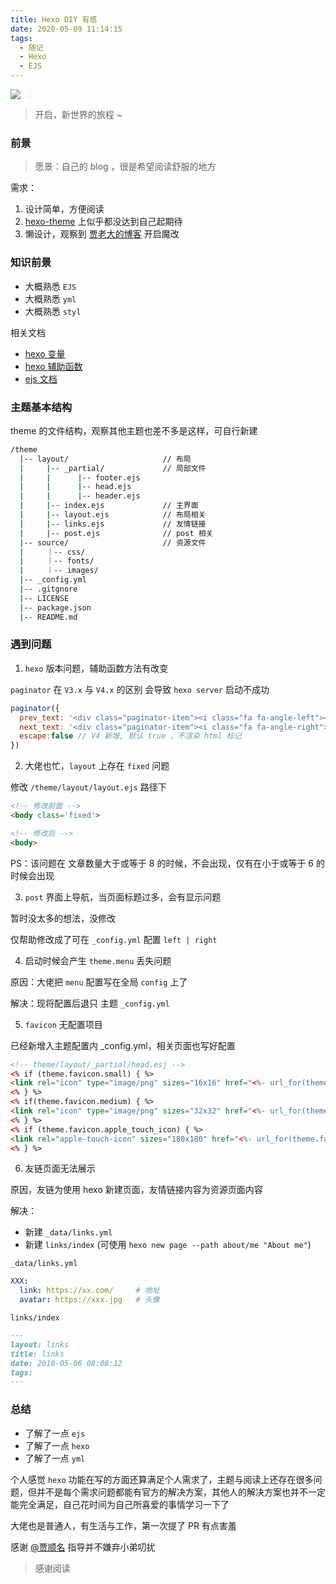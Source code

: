 ```yaml
---
title: Hexo DIY 有感
date: 2020-05-09 11:14:15
tags:
  - 随记
  - Hexo
  - EJS
---
```


![](/images/hexo-banner.jpg)

> 开启，新世界的旅程 ~

<!-- more -->

### 前景

> 愿景：自己的 blog ，很是希望阅读舒服的地方

需求：

1. 设计简单，方便阅读
2. [hexo-theme](https://hexo.io/themes/) 上似乎都没达到自己起期待
3. 懒设计，观察到 [贾老大的博客](https://blog.jiasm.org/) 开启魔改

### 知识前景

- 大概熟悉 `EJS`
- 大概熟悉 `yml`
- 大概熟悉 `styl`

相关文档

- [hexo 变量](https://hexo.io/zh-cn/docs/variables)
- [hexo 辅助函数](https://hexo.io/zh-cn/docs/helpers)
- [ejs 文档](https://ejs.bootcss.com/)

### 主题基本结构

theme 的文件结构，观察其他主题也差不多是这样，可自行新建

```bash
/theme
  |-- layout/                     // 布局
  |     |-- _partial/             // 局部文件
  |     |      |-- footer.ejs
  |     |      |-- head.ejs
  |     |      |-- header.ejs
  |     |-- index.ejs             // 主界面
  |     |-- layout.ejs            // 布局相关
  |     |-- links.ejs             // 友情链接
  |     |-- post.ejs              // post 相关
  |-- source/                     // 资源文件
  |     ｜-- css/
  |     ｜-- fonts/
  |     ｜-- images/
  |-- _config.yml
  |-- .gitgnore
  |-- LICENSE
  |-- package.json
  |-- README.md
```

### 遇到问题

1. `hexo` 版本问题，辅助函数方法有改变

``paginator`` 在 `V3.x` 与 `V4.x` 的区别 会导致 ``hexo server`` 启动不成功

```Javascript
paginator({
  prev_text: '<div class="paginator-item"><i class="fa fa-angle-left"></i></div>',
  next_text: '<div class="paginator-item"><i class="fa fa-angle-right"></i></div>',
  escape:false // V4 新增, 默认 true ，不渲染 html 标记
})
```
2. 大佬也忙，`layout` 上存在 `fixed` 问题

修改 ``/theme/layout/layout.ejs`` 路径下

```html
<!-- 修改前面 -->
<body class='fixed'>

<!-- 修改后 -->
<body>
```

PS：该问题在 文章数量大于或等于 8 的时候，不会出现，仅有在小于或等于 6 的时候会出现

3. `post` 界面上导航，当页面标题过多，会有显示问题

暂时没太多的想法，没修改

仅帮助修改成了可在 ``_config.yml`` 配置 ``left | right``

4. 启动时候会产生 ``theme.menu`` 丢失问题

原因：大佬把 ``menu`` 配置写在全局 ``config`` 上了

解决：现将配置后退只 主题 ``_config.yml``

5. ``favicon`` 无配置项目

已经新增入主题配置内 _config.yml，相关页面也写好配置

```html
<!-- theme/layout/_partial/head.esj -->
<% if (theme.favicon.small) { %>
<link rel="icon" type="image/png" sizes="16x16" href="<%- url_for(theme.favicon.small) %> " />
<% } %>
<% if(theme.favicon.medium) { %>
<link rel="icon" type="image/png" sizes="32x32" href="<%- url_for(theme.favicon.small) %> " />
<% } %>
<% if (theme.favicon.apple_touch_icon) { %>
<link rel="apple-touch-icon" sizes="180x180" href="<%- url_for(theme.favicon.apple_touch_icon) %>">
<% } %>

```
6. 友链页面无法展示

原因，友链为使用 hexo 新建页面，友情链接内容为资源页面内容

解决：
- 新建 ``_data/links.yml``
- 新建 ``links/index`` (可使用 `` hexo new page --path about/me "About me" ``)

``_data/links.yml``
```yml
XXX:
  link: https://xx.com/     # 地址
  avatar: https://xxx.jpg   # 头像
```

``links/index``
```Markdown
---
layout: links
title: links
date: 2018-05-06 08:08:12
tags:
---
```


### 总结

- 了解了一点 ``ejs``
- 了解了一点 ``hexo``
- 了解了一点 ``yml``

个人感觉 ``hexo`` 功能在写的方面还算满足个人需求了，主题与阅读上还存在很多问题，但并不是每个需求问题都能有官方的解决方案，其他人的解决方案也并不一定能完全满足，自己花时间为自己所喜爱的事情学习一下了

大佬也是普通人，有生活与工作，第一次提了 PR 有点害羞

感谢 [@贾顺名](https://blog.jiasm.org/) 指导并不嫌弃小弟叨扰

> 感谢阅读
